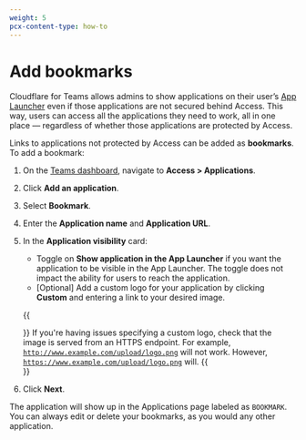 ```yaml
---
weight: 5
pcx-content-type: how-to
---
```


# Add bookmarks

Cloudflare for Teams allows admins to show applications on their user’s [App Launcher](/applications/app-launcher) even if those applications are not secured behind Access. This way, users can access all the applications they need to work, all in one place — regardless of whether those applications are protected by Access.

Links to applications not protected by Access can be added as **bookmarks**. To add a bookmark:

1. On the [Teams dashboard](https://dash.teams.cloudflare.com), navigate to **Access > Applications**.

1. Click **Add an application**.

1. Select **Bookmark**.

1. Enter the **Application name** and **Application URL**.

1. In the **Application visibility** card:

   - Toggle on **Show application in the App Launcher** if you want the application to be visible in the App Launcher. The toggle does not impact the ability for users to reach the application.
   - [Optional] Add a custom logo for your application by clicking **Custom** and entering a link to your desired image.

   {{<Aside>}}     If you're having issues specifying a custom logo, check that the image is served from an HTTPS
     endpoint. For example, <code>http://www.example.com/upload/logo.png</code> will not work.
     However, <code>https://www.example.com/upload/logo.png</code> will.
   {{</Aside>}}

1. Click **Next**.

The application will show up in the Applications page labeled as `BOOKMARK`. You can always edit or delete your bookmarks, as you would any other application.
